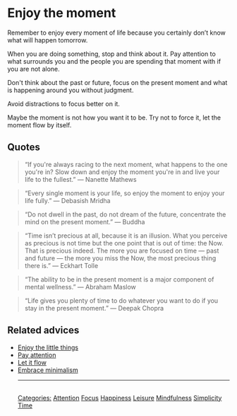 # Enjoy the moment

Remember to enjoy every moment of life because you certainly don’t know what will happen tomorrow.

When you are doing something, stop and think about it. Pay attention to what surrounds you and the people you are spending that moment with if you are not alone.

Don't think about the past or future, focus on the present moment and what is happening around you without judgment.

Avoid distractions to focus better on it.

Maybe the moment is not how you want it to be. Try not to force it, let the moment flow by itself.

## Quotes

> “If you're always racing to the next moment, what happens to the one you're in? Slow down and enjoy the moment you're in and live your life to the fullest.” ― Nanette Mathews

> “Every single moment is your life, so enjoy the moment to enjoy your life fully.” ― Debasish Mridha

> “Do not dwell in the past, do not dream of the future, concentrate the mind on the present moment.” — Buddha

> “Time isn’t precious at all, because it is an illusion. What you perceive as precious is not time but the one point that is out of time: the Now. That is precious indeed. The more you are focused on time — past and future — the more you miss the Now, the most precious thing there is.” ― Eckhart Tolle

> “The ability to be in the present moment is a major component of mental wellness.” — Abraham Maslow

> “Life gives you plenty of time to do whatever you want to do if you stay in the present moment.” — Deepak Chopra

## Related advices

- [Enjoy the little things](../Enjoy%20the%20little%20things/index.md)
- [Pay attention](../Pay%20attention/index.md)
- [Let it flow](../Let%20it%20flow/index.md)
- [Embrace minimalism](../Embrace%20minimalism/index.md)<hr/><br/>[Categories:](Categories/index.md) [Attention](Categories/Attention.md) [Focus](Categories/Focus.md) [Happiness](Categories/Happiness.md) [Leisure](Categories/Leisure.md) [Mindfulness](Categories/Mindfulness.md) [Simplicity](Categories/Simplicity.md) [Time](Categories/Time.md)